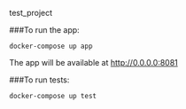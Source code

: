 test_project

###To run the app:

`docker-compose up app`

The app will be available at http://0.0.0.0:8081

###To run tests:

`docker-compose up test`


